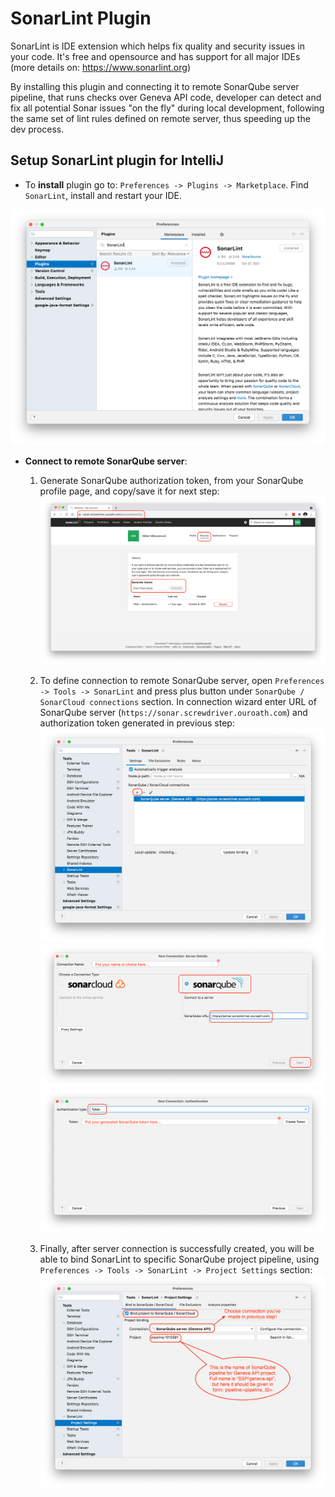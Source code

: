 # SonarLint Plugin

SonarLint is IDE extension which helps fix quality and security issues in your code.
It's free and opensource and has support for all major IDEs (more details on: <https://www.sonarlint.org>)

By installing this plugin and connecting it to remote SonarQube server pipeline, that runs checks over Geneva API
code, developer can detect and fix all potential Sonar issues "on the fly" during local development,
following the same set of lint rules defined on remote server, thus speeding up the dev process.

## Setup SonarLint plugin for IntelliJ

* To **install** plugin go to: `Preferences -> Plugins -> Marketplace`.
Find `SonarLint`, install and restart your IDE.

![howto-sonar-lint-intellij-plugin-install](images/howto-sonar-lint-intellij-plugin-install.png)

* **Connect to remote SonarQube server**:
  1. Generate SonarQube authorization token, from your SonarQube profile page, and copy/save it for next step:
  ![howto-sonar-lint-intellij-plugin-token](images/howto-sonar-lint-intellij-plugin-token.png)
  
  2. To define connection to remote SonarQube server, open `Preferences -> Tools -> SonarLint` and press plus button
  under `SonarQube / SonarCloud connections` section. In connection wizard enter URL of SonarQube server
  (`https://sonar.screwdriver.ouroath.com`) and authorization token generated in previous step:
  ![howto-sonar-lint-intellij-plugin-server_1](images/howto-sonar-lint-intellij-plugin-server_1.png)
  ![howto-sonar-lint-intellij-plugin-server_2](images/howto-sonar-lint-intellij-plugin-server_2.png)
  ![howto-sonar-lint-intellij-plugin-server_3](images/howto-sonar-lint-intellij-plugin-server_3.png)

  3. Finally, after server connection is successfully created, you will be able to bind SonarLint to specific SonarQube
  project pipeline, using `Preferences -> Tools -> SonarLint -> Project Settings` section:
  ![howto-sonar-lint-intellij-plugin-pipeline](images/howto-sonar-lint-intellij-plugin-pipeline.png)
